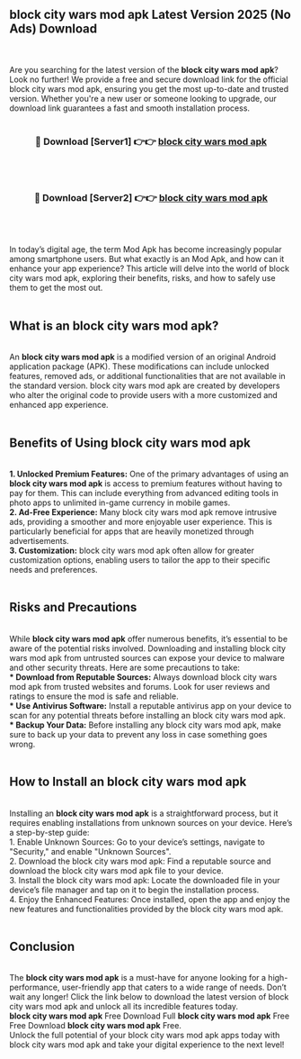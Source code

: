 ## block city wars mod apk Latest Version 2025 (No Ads) Download
<br><br>
Are you searching for the latest version of the <strong>block city wars mod apk</strong>? Look no further! We provide a free and secure download link for the official block city wars mod apk, ensuring you get the most up-to-date and trusted version. Whether you're a new user or someone looking to upgrade, our download link guarantees a fast and smooth installation process.
<br>
<br>
<div align="center">
<h3>🔴 Download [Server1] 👉👉 <a href="https://modyolo.store/block_city_wars_mod_apk">block city wars mod apk</a></h3><br>
<br>
<h3>🔴 Download [Server2] 👉👉 <a href="https://modyolo.store/block_city_wars_mod_apk">block city wars mod apk</a></h3><br>
</div>
<br>
<br>
In today’s digital age, the term Mod Apk has become increasingly popular among smartphone users. But what exactly is an Mod Apk, and how can it enhance your app experience? This article will delve into the world of block city wars mod apk, exploring their benefits, risks, and how to safely use them to get the most out.
<br>
<br>
<h2>What is an block city wars mod apk?</h2>
<br>
An <strong>block city wars mod apk</strong> is a modified version of an original Android application package (APK). These modifications can include unlocked features, removed ads, or additional functionalities that are not available in the standard version. block city wars mod apk are created by developers who alter the original code to provide users with a more customized and enhanced app experience.
<br>
<br>
<h2>Benefits of Using block city wars mod apk</h2>
<br>
<strong> 1. Unlocked Premium Features:</strong> One of the primary advantages of using an <strong>block city wars mod apk</strong> is access to premium features without having to pay for them. This can include everything from advanced editing tools in photo apps to unlimited in-game currency in mobile games.
<br>
<strong> 2. Ad-Free Experience:</strong> Many block city wars mod apk remove intrusive ads, providing a smoother and more enjoyable user experience. This is particularly beneficial for apps that are heavily monetized through advertisements.
<br>
<strong> 3. Customization:</strong> block city wars mod apk often allow for greater customization options, enabling users to tailor the app to their specific needs and preferences.
<br>
<br>
<h2>Risks and Precautions</h2>
<br>
While <strong>block city wars mod apk</strong> offer numerous benefits, it’s essential to be aware of the potential risks involved. Downloading and installing block city wars mod apk from untrusted sources can expose your device to malware and other security threats. Here are some precautions to take:
<br>
<strong> * Download from Reputable Sources:</strong> Always download block city wars mod apk from trusted websites and forums. Look for user reviews and ratings to ensure the mod is safe and reliable.
<br>
<strong> * Use Antivirus Software:</strong> Install a reputable antivirus app on your device to scan for any potential threats before installing an block city wars mod apk.
<br>
<strong> * Backup Your Data:</strong> Before installing any block city wars mod apk, make sure to back up your data to prevent any loss in case something goes wrong.
<br>
<br>
<h2>How to Install an block city wars mod apk</h2>
<br>
Installing an <strong>block city wars mod apk</strong> is a straightforward process, but it requires enabling installations from unknown sources on your device. Here’s a step-by-step guide:
<br>
 1. Enable Unknown Sources: Go to your device’s settings, navigate to "Security," and enable "Unknown Sources".
<br>
 2. Download the block city wars mod apk: Find a reputable source and download the block city wars mod apk file to your device.
<br>
 3. Install the block city wars mod apk: Locate the downloaded file in your device’s file manager and tap on it to begin the installation process.
<br>
 4. Enjoy the Enhanced Features: Once installed, open the app and enjoy the new features and functionalities provided by the block city wars mod apk.
<br>
<br>
<h2><strong>Conclusion</strong></h2>
<br>
The <strong>block city wars mod apk</strong> is a must-have for anyone looking for a high-performance, user-friendly app that caters to a wide range of needs. Don’t wait any longer! Click the link below to download the latest version of block city wars mod apk and unlock all its incredible features today.
<br>
<strong>block city wars mod apk</strong> Free Download Full <strong>block city wars mod apk</strong> Free Free Download <strong>block city wars mod apk</strong> Free.
<br>
Unlock the full potential of your block city wars mod apk apps today with block city wars mod apk and take your digital experience to the next level!

